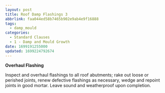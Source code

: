 ```yaml
---
layout: post
title: Roof Damp Flashings 3
abbrlink: faa044ed58b7465b902e9ab4e9f16888
tags:
  - damp_mould
categories:
  - Standard Clauses
  - 1 - Damp and Mould Growth
date: 1699191255000
updated: 1699224792674
---
```


**Overhaul Flashing**

Inspect and overhaul flashings to all roof abutments; rake out loose or perished joints, renew defective flashings as necessary, wedge and repoint joints in good mortar. Leave sound and weatherproof upon completion.

